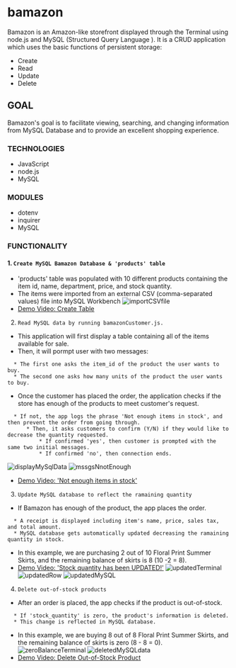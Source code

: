 # bamazon
Bamazon is an Amazon-like storefront displayed through the Terminal using node.js and MySQL (Structured Query Language ). It is a CRUD application which uses the basic functions of persistent storage:
* Create 
* Read
* Update
* Delete

## GOAL
Bamazon's goal is to facilitate viewing, searching, and changing information from MySQL Database and to provide an excellent shopping experience.

### TECHNOLOGIES
* JavaScript
* node.js
* MySQL

### MODULES
* dotenv
* inquirer
* MySQL

### FUNCTIONALITY
#### 1. `Create MySQL Bamazon Database & 'products' table`
  * 'products' table was populated with 10 different products containing the item id, name, department, price, and stock quantity.
  * The items were imported from an external CSV (comma-separated values) file into MySQL Workbench
  ![importCSVfile](https://user-images.githubusercontent.com/44692872/54465537-a486e780-4749-11e9-9b70-0f95abc86809.png)
  * [Demo Video: Create Table](https://drive.google.com/file/d/1PLUc1YmuqyeAb0joCqTPJiC-gHHTWIjG/view)

2. `Read MySQL data by running bamazonCustomer.js.`
  * This application will first display a table containing all of the items available for sale.
  * Then, it will pormpt user with two messages:
  ```
    * The first one asks the item_id of the product the user wants to buy.
    * The second one asks how many units of the product the user wants to buy.
  ```    
  * Once the customer has placed the order, the application checks if the store has enough of the products to meet customer's request.
  ```
    * If not, the app logs the phrase 'Not enough items in stock', and then prevent the order from going through.
        * Then, it asks customers to confirm (Y/N) if they would like to decrease the quantity requested.
            * If confirmed 'yes', then customer is prompted with the same two initial messages.
            * If confirmed 'no', then connection ends.
  ```
  ![displayMySqlData](https://user-images.githubusercontent.com/44692872/54465947-a356ba00-474b-11e9-953d-c4ca323436ea.png)
  ![mssgsNnotEnough](https://user-images.githubusercontent.com/44692872/54470532-4b35ad00-4777-11e9-8c44-aff8d6fa87a5.png)
  * [Demo Video: 'Not enough items in stock'](https://drive.google.com/file/d/17rEM1cI0QPSIEhYrEpsRtEVOk-Nbe1hQ/view)

3. `Update MySQL database to reflect the ramaining quantity`
  * If Bamazon has enough of the product, the app places the order.
  ```
    * A receipt is displayed including item's name, price, sales tax, and total amount.
    * MySQL database gets automatically updated decreasing the ramaining quantity in stock.
  ```
  * In this example, we are purchasing 2 out of 10 Floral Print Summer Skirts, and the remaining balance of skirts is 8 (10 -2 = 8).
  * [Demo Video: 'Stock quantity has been UPDATED!'](https://drive.google.com/file/d/1tikrxAC-yLgcIelsRCorFzqBuc6ciW2g/view)
  ![updatedTerminal](https://user-images.githubusercontent.com/44692872/54471166-ade07600-4782-11e9-8634-4e08f2b5e129.png)
  ![updatedRow](https://user-images.githubusercontent.com/44692872/54471191-247d7380-4783-11e9-9f28-2e0080fc852d.png)
  ![updatedMySQL](https://user-images.githubusercontent.com/44692872/54471210-8938ce00-4783-11e9-9fbd-70e8228d49a5.png)

4. `Delete out-of-stock products`
  * After an order is placed, the app checks if the product is out-of-stock.
  ```
    * If 'stock_quantity' is zero, the product's information is deleted.
    * This change is reflected in MySQL database.
  ```
  * In this example, we are buying 8 out of 8 Floral Print Summer Skirts, and the remaining balance of skirts is zero (8 - 8 = 0).
  ![zeroBalanceTerminal](https://user-images.githubusercontent.com/44692872/54471507-0c5c2300-4788-11e9-92ac-b95aa8e7ccf7.png)
  ![deletedMySQLdata](https://user-images.githubusercontent.com/44692872/54471541-ab811a80-4788-11e9-978c-d1652720dbd2.png)
  * [Demo Video: Delete Out-of-Stock Product](https://drive.google.com/file/d/1HJ7ZBa9E2an2mqDnQdAj11VZR7CFl_j4/view)

